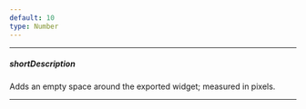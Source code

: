 ```yaml
---
default: 10
type: Number
---
```

---
##### shortDescription
Adds an empty space around the exported widget; measured in pixels.

---
